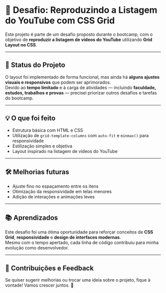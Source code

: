 # 🎯 Desafio: Reproduzindo a Listagem do YouTube com CSS Grid

Este projeto é parte de um desafio proposto durante o bootcamp, com o objetivo de **reproduzir a listagem de vídeos do YouTube** utilizando **Grid Layout no CSS**.

---

## 🚧 Status do Projeto

O layout foi implementado de forma funcional, mas ainda há **alguns ajustes visuais e responsivos** que podem ser aprimorados.  
Devido ao **tempo limitado** e à carga de atividades — incluindo **faculdade, estudos, trabalhos e provas** — precisei priorizar outros desafios e tarefas do bootcamp.

---

## 💡 O que foi feito

- Estrutura básica com HTML e CSS
- Utilização de `grid-template-columns` com `auto-fit` e `minmax()` para responsividade
- Estilização simples e objetiva
- Layout inspirado na listagem de vídeos do YouTube

---

## 🛠️ Melhorias futuras

- Ajuste fino no espaçamento entre os itens
- Otimização da responsividade em telas menores
- Adição de interações e animações leves

---

## 📚 Aprendizados

Este desafio foi uma ótima oportunidade para reforçar conceitos de **CSS Grid**, **responsividade** e **design de interfaces modernas**.  
Mesmo com o tempo apertado, cada linha de código contribuiu para minha evolução como desenvolvedor.

---

## 🤝 Contribuições e Feedback

Se quiser sugerir melhorias ou trocar uma ideia sobre o projeto, fique à vontade! 
Vamos crescer juntos. 🚀



